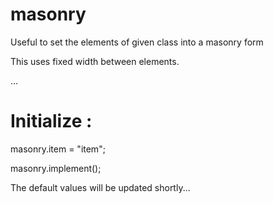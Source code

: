 masonry
=======

Useful to set the elements of given class into a masonry form

This uses fixed width between elements.

<div class="js-masonry" >
  <div class="item"></div>
  <div class="item"></div>
  ...
</div>

Initialize :
========

masonry.item = "item";

masonry.implement();

The default values will be updated shortly...

